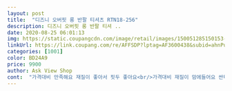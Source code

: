 ```yaml
---
layout: post 
title:  "디즈니 오버핏 롱 반팔 티셔츠 RTN18-256" 
description: 디즈니 오버핏 롱 반팔 티셔 ..
date: 2020-08-25 06:01:13 
img: https://static.coupangcdn.com/image/retail/images/150051285150153-757f1aa8-33dc-4732-996d-3585a118a2f3.jpg 
linkUrl: https://link.coupang.com/re/AFFSDP?lptag=AF3600438&subid=ahnPublicAsk&pageKey=1313509949&itemId=2331125667&vendorItemId=70327675635&traceid=V0-113-14a369c2f7b59f69 
categories: [1001] 
color: BD24A9 
price: 9900 
author: Ask View Shop 
cont:  "가격대비 만족해요 재질이 좋아서 핏두 좋아요<br/>가격대비 재질이 맘에들어요 싼티안나구 괜찮아요<br/>근데 또 집앞에 나갈때 무난한 컬러 찾고있어서<br/>근데 생각보다 예뻐요<br/>근데 제 키에비해서 옷이 조금 짧은거같아서 원피스로 입지는 못할거 같아요<br/>길이두 적당하고 편해요.<br/> 너무 싼 면티 사면 먼지붙고 면재질도 너무 저렴해서 .<br/>.<br/><br/>더위를 많이타는편이라서 그런지 조금 두꺼운편인듯요 한여름 한달빼구 입을만한듯해요<br/>두께는 조금 있는편이에요 전 한여름에는 완전 얇은걸 입어서요<br/>엉덩이 완전 덥는걸 원했지만 거기까진 안오구요<br/>옷은 얇고 집에서 입을수도 있고 간단하게 입고 외출하기도 좋은거 같아요<br/>임신 19주차라 편하게 잎으려 구매했는데 맘에 들어요 길이가 아쉽지만... <br/><br/>집에서 뒹굴거릴 티셔츠 찾고있었거든요.<br/><br/>쫄바지에 입으려했는데 ㅋㅋ 전 조금 민망한길이더라구요<br/>피부가 편하네용!<br/>" 
---
```

